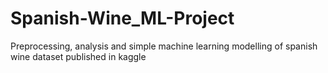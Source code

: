 # Spanish-Wine_ML-Project
Preprocessing, analysis and simple machine learning modelling of spanish wine dataset published in kaggle 
